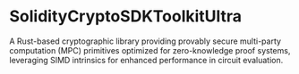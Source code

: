 # SolidityCryptoSDKToolkitUltra
A Rust-based cryptographic library providing provably secure multi-party computation (MPC) primitives optimized for zero-knowledge proof systems, leveraging SIMD intrinsics for enhanced performance in circuit evaluation.
